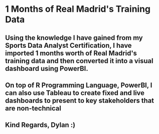 # 1 Months of Real Madrid's Training Data 

## Using the knowledge I have gained from my Sports Data Analyst Certification, I have imported 1 months worth of Real Madrid's training data and then converted it into a visual dashboard using PowerBI. 

## On top of R Programming Language, PowerBI, I can also use Tableau to create fixed and live dashboards to present to key stakeholders that are non-technical 

## Kind Regards, Dylan :)
